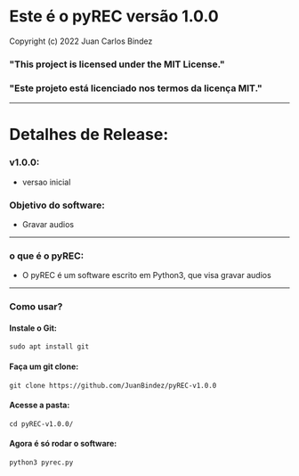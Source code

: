 # Este é o pyREC versão 1.0.0

Copyright (c) 2022 Juan Carlos Bindez

### "This project is licensed under the MIT License."

### "Este projeto está licenciado nos termos da licença MIT."

----------

# Detalhes de Release:

### v1.0.0:

- versao inicial



### Objetivo do software:

- Gravar audios

----------
### o que é o pyREC:

- O pyREC é um software escrito em Python3, que visa gravar audios

----------
### Como usar?

#### Instale o Git:

    sudo apt install git

#### Faça um git clone:

    git clone https://github.com/JuanBindez/pyREC-v1.0.0
    
#### Acesse a pasta:

    cd pyREC-v1.0.0/
    
#### Agora é só rodar o software:

    python3 pyrec.py
